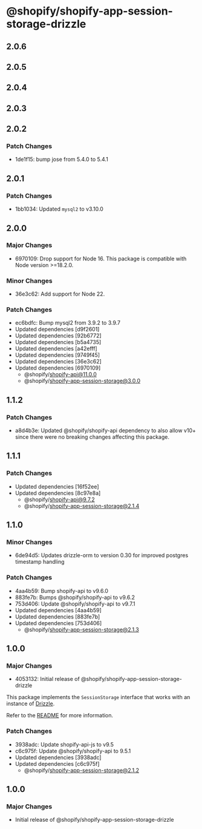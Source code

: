 # @shopify/shopify-app-session-storage-drizzle

## 2.0.6

## 2.0.5

## 2.0.4

## 2.0.3

## 2.0.2

### Patch Changes

- 1de1f15: bump jose from 5.4.0 to 5.4.1

## 2.0.1

### Patch Changes

- 1bb1034: Updated `mysql2` to v3.10.0

## 2.0.0

### Major Changes

- 6970109: Drop support for Node 16. This package is compatible with Node version >=18.2.0.

### Minor Changes

- 36e3c62: Add support for Node 22.

### Patch Changes

- ec6bdfc: Bump mysql2 from 3.9.2 to 3.9.7
- Updated dependencies [d9f2601]
- Updated dependencies [92b6772]
- Updated dependencies [b5a4735]
- Updated dependencies [a42efff]
- Updated dependencies [9749f45]
- Updated dependencies [36e3c62]
- Updated dependencies [6970109]
  - @shopify/shopify-api@11.0.0
  - @shopify/shopify-app-session-storage@3.0.0

## 1.1.2

### Patch Changes

- a8d4b3e: Updated @shopify/shopify-api dependency to also allow v10+ since there were no breaking changes affecting this package.

## 1.1.1

### Patch Changes

- Updated dependencies [16f52ee]
- Updated dependencies [8c97e8a]
  - @shopify/shopify-api@9.7.2
  - @shopify/shopify-app-session-storage@2.1.4

## 1.1.0

### Minor Changes

- 6de94d5: Updates drizzle-orm to version 0.30 for improved postgres timestamp handling

### Patch Changes

- 4aa4b59: Bump shopify-api to v9.6.0
- 883fe7b: Bumps @shopify/shopify-api to v9.6.2
- 753d406: Update @shopify/shopify-api to v9.7.1
- Updated dependencies [4aa4b59]
- Updated dependencies [883fe7b]
- Updated dependencies [753d406]
  - @shopify/shopify-app-session-storage@2.1.3

## 1.0.0

### Major Changes

- 4053132: Initial release of @shopify/shopify-app-session-storage-drizzle

This package implements the `SessionStorage` interface that works with an instance of [Drizzle](https://orm.drizzle.team).

Refer to the [README](./README.md) for more information.

### Patch Changes

- 3938adc: Update shopify-api-js to v9.5
- c6c975f: Update @shopify/shopify-api to 9.5.1
- Updated dependencies [3938adc]
- Updated dependencies [c6c975f]
  - @shopify/shopify-app-session-storage@2.1.2

## 1.0.0

### Major Changes

- Initial release of @shopify/shopify-app-session-storage-drizzle
